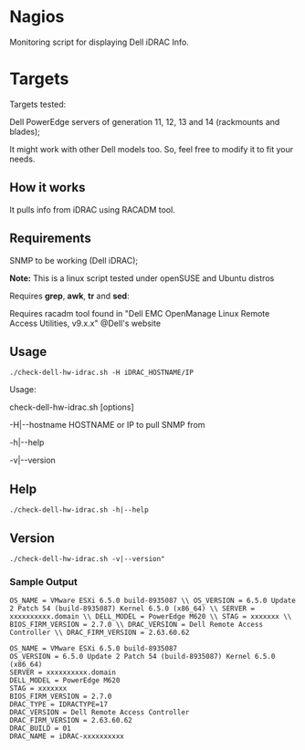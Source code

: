 # Nagios
Monitoring script for displaying Dell iDRAC Info.

# Targets
Targets tested:

Dell PowerEdge servers of generation 11, 12, 13 and 14 (rackmounts and blades);

It might work with other Dell models too. So, feel free to modify it to fit your needs.

## How it works
It pulls info from iDRAC using RACADM tool.

## Requirements
SNMP to be working (Dell iDRAC);

**Note:** This is a linux script tested under openSUSE and Ubuntu distros

Requires **grep**, **awk**, **tr** and **sed**:

Requires racadm tool found in "Dell EMC OpenManage Linux Remote Access Utilities, v9.x.x" @Dell's website

## Usage
    ./check-dell-hw-idrac.sh -H iDRAC_HOSTNAME/IP
    
Usage:

check-dell-hw-idrac.sh [options]

-H|--hostname HOSTNAME or IP to pull SNMP from

-h|--help

-v|--version

## Help
    ./check-dell-hw-idrac.sh -h|--help

## Version
    ./check-dell-hw-idrac.sh -v|--version"

### Sample Output
	OS_NAME = VMware ESXi 6.5.0 build-8935087 \\ OS_VERSION = 6.5.0 Update 2 Patch 54 (build-8935087) Kernel 6.5.0 (x86_64) \\ SERVER = xxxxxxxxxx.domain \\ DELL_MODEL = PowerEdge M620 \\ STAG = xxxxxxx \\ BIOS_FIRM_VERSION = 2.7.0 \\ DRAC_VERSION = Dell Remote Access Controller \\ DRAC_FIRM_VERSION = 2.63.60.62
	
	OS_NAME = VMware ESXi 6.5.0 build-8935087
	OS_VERSION = 6.5.0 Update 2 Patch 54 (build-8935087) Kernel 6.5.0 (x86_64)
	SERVER = xxxxxxxxxx.domain
	DELL_MODEL = PowerEdge M620
	STAG = xxxxxxx
	BIOS_FIRM_VERSION = 2.7.0
	DRAC_TYPE = IDRACTYPE=17
	DRAC_VERSION = Dell Remote Access Controller
	DRAC_FIRM_VERSION = 2.63.60.62
	DRAC_BUILD = 01
	DRAC_NAME = iDRAC-xxxxxxxxxx
